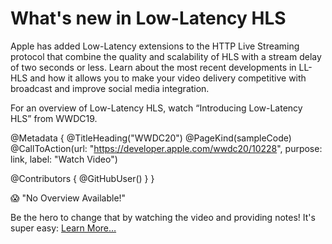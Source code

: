 # What's new in Low-Latency HLS

Apple has added Low-Latency extensions to the HTTP Live Streaming protocol that combine the quality and scalability of HLS with a stream delay of two seconds or less. Learn about the most recent developments in LL-HLS and how it allows you to make your video delivery competitive with broadcast and improve social media integration.

For an overview of Low-Latency HLS, watch “Introducing Low-Latency HLS” from WWDC19.

@Metadata {
   @TitleHeading("WWDC20")
   @PageKind(sampleCode)
   @CallToAction(url: "https://developer.apple.com/wwdc20/10228", purpose: link, label: "Watch Video")

   @Contributors {
      @GitHubUser(<replace this with your GitHub handle>)
   }
}

😱 "No Overview Available!"

Be the hero to change that by watching the video and providing notes! It's super easy:
 [Learn More…](https://wwdcnotes.github.io/WWDCNotes/documentation/wwdcnotes/contributing)
